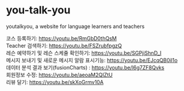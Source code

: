 # you-talk-you
 youtalkyou, a website for language learners and teachers


코스 등록하기: https://youtu.be/RmGbD0thQsM<br/>
Teacher 검색하기: https://youtu.be/FSZrubfpgzQ<br/>
레슨 예약하기 및 레슨 스케쥴 확인하기: https://youtu.be/SGPjiShnD_I<br/>
메시지 보내기 및 새로운 메시지 알람 표시기능:  https://youtu.be/EJcqQB0il1o<br/>
데이터 분석 결과 보기(fusionCharts) : https://youtu.be/l6g7ZF8Qvks<br/>
회원정보 수정: https://youtu.be/aeoaM2QIZtU<br/>
리뷰 달기: https://youtu.be/skXoGrmv10A<br/>

